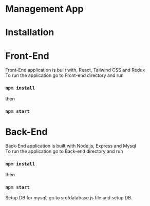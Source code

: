 # Management App

# Installation

# Front-End

Front-End application is built with, React, Tailwind CSS and Redux <br />
To run the application go to Front-end directory and run
### `npm install`
then
### `npm start`


# Back-End
Back-End application is built with Node.js, Express and Mysql <br />
To run the application go to Back-end directory and run
### `npm install`
then
### `npm start`

Setup DB for mysql, go to src/database.js file and setup DB.
